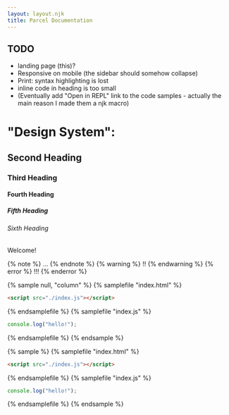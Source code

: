 ```yaml
---
layout: layout.njk
title: Parcel Documentation
---
```


## TODO

- landing page (this)?
- Responsive on mobile (the sidebar should somehow collapse)
- Print: syntax highlighting is lost
- inline code in heading is too small
- (Eventually add "Open in REPL" link to the code samples - actually the main reason I made them a njk macro)


# "Design System":

## Second Heading

### Third Heading

#### Fourth Heading

##### Fifth Heading

###### Sixth Heading

Welcome!

{% note %}
  ...
{% endnote %}
{% warning %}
  !!
{% endwarning %}
{% error %}
  !!!
{% enderror %}

{% sample null, "column" %}
{% samplefile "index.html" %}

```html
<script src="./index.js"></script>
```

{% endsamplefile %}
{% samplefile "index.js" %}

```js
console.log("hello!");
```

{% endsamplefile %}
{% endsample %}

{% sample %}
{% samplefile "index.html" %}

```html
<script src="./index.js"></script>
```

{% endsamplefile %}
{% samplefile "index.js" %}

```js
console.log("hello!");
```

{% endsamplefile %}
{% endsample %}
